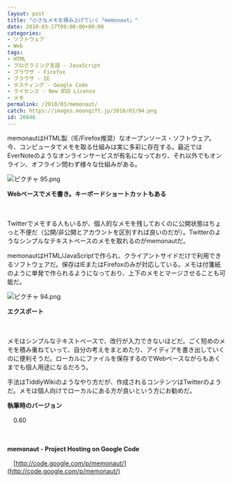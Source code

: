 ```yaml
---
layout: post
title: "小さなメモを積み上げていく「memonaut」"
date: 2010-03-27T09:00:00+09:00
categories:
- ソフトウェア
- Web
tags: 
- HTML
- プログラミング言語 - JavaScript
- ブラウザ - Firefox
- ブラウザ - IE
- ホスティング - Google Code
- ライセンス - New BSD License
- メモ
permalink: /2010/03/memonaut/
catch: https://images.moongift.jp/2010/03/94.png
id: 20846
---
```

memonautはHTML製（IE/Firefox推奨）なオープンソース・ソフトウェア。今、コンピュータでメモを取る仕組みは実に多彩に存在する。最近ではEverNoteのようなオンラインサービスが有名になっており、それ以外でもオンライン、オフライン問わず様々な仕組みがある。

  

![ピクチャ 95.png](https://images.moongift.jp/2010/03/95.png)  
  
**Webベースでメモ書き。キーボードショートカットもある**

  

　

  

Twitterでメモする人もいるが、個人的なメモを残しておくのに公開状態はちょっと不便だ（公開/非公開とアカウントを区別すれば良いのだが）。Twitterのようなシンプルなテキストベースのメモを取れるのがmemonautだ。

  
<!--more-->

memonautはHTML/JavaScriptで作られ、クライアントサイドだけで利用できるソフトウェアだ。保存はIEまたはFirefoxのみが対応している。メモは付箋紙のように単発で作られるようになっており、上下のメモとマージさせることも可能だ。

  

![ピクチャ 94.png](https://images.moongift.jp/2010/03/94.png)  
  
**エクスポート**

  

　&nbsp;&nbsp;

  

メモはシンプルなテキストベースで、改行が入力できないほどだ。ごく短めのメモを積み重ねていって、自分の考えをまとめたり、アイディアを書き出していくのに便利そうだ。ローカルにファイルを保存するのでWebベースながらもあくまでも個人用途になるだろう。

  

手法はTiddlyWikiのようなやり方だが、作成されるコンテンツはTwitterのようだ。メモは個人向けでローカルにある方が良いという方にお勧めだ。

  

**執筆時のバージョン**  
  
　0.60

  

　

  

**memonaut - Project Hosting on Google Code**  
  
　[http://code.google.com/p/memonaut/](http://code.google.com/p/memonaut/)

  
